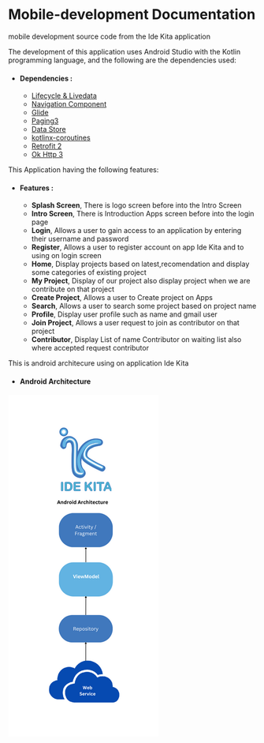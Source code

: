 # Mobile-development Documentation
mobile development source code from the Ide Kita application

The development of this application uses Android Studio with the Kotlin programming language, and the following are the dependencies used:

* #### Dependencies :
  - [Lifecycle & Livedata](https://developer.android.com/jetpack/androidx/releases/lifecycle)
  - [Navigation Component](https://developer.android.com/jetpack/androidx/releases/navigation)
  - [Glide]()
  - [Paging3]()
  - [Data Store]()
  - [kotlinx-coroutines](https://developer.android.com/kotlin/coroutines)    
  - [Retrofit 2](https://square.github.io/retrofit/)      
  - [Ok Http 3](https://square.github.io/okhttp/) 

This Application having the following features:
* #### Features :
     * **Splash Screen**, There is logo screen before into the Intro Screen
     * **Intro Screen**, There is Introduction Apps screen before into the login page
     * **Login**, Allows a user to gain access to an application by entering their username and password
     * **Register**, Allows a user to register account on app Ide Kita and to using on login screen
     * **Home**, Display projects based on latest,recomendation and display some categories of existing project
     * **My Project**, Display of our project also display project when we are contribute on that project
     * **Create Project**, Allows a user to Create project on Apps
     * **Search**, Allows a user to search some project based on project name
     * **Profile**, Display user profile such as name and gmail user
     * **Join Project**, Allows a user request to join as contributor on that project
     * **Contributor**, Display List of name Contributor on waiting list also where accepted request contributor

This is android architecure using on application Ide Kita
* #### Android Architecture
![Android Travens drawio (1)](https://raw.githubusercontent.com/luzd628/AssetImage/main/Android%20Architecture(2).png)
